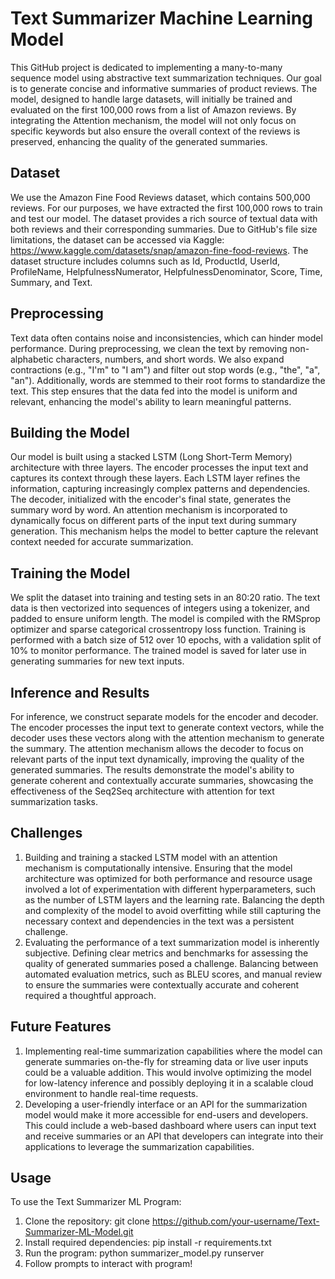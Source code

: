 # Text Summarizer Machine Learning Model
This GitHub project is dedicated to implementing a many-to-many sequence model using abstractive text summarization techniques. Our goal is to generate concise and informative summaries of product reviews. The model, designed to handle large datasets, will initially be trained and evaluated on the first 100,000 rows from a list of Amazon reviews. By integrating the Attention mechanism, the model will not only focus on specific keywords but also ensure the overall context of the reviews is preserved, enhancing the quality of the generated summaries.

## Dataset
We use the Amazon Fine Food Reviews dataset, which contains 500,000 reviews. For our purposes, we have extracted the first 100,000 rows to train and test our model. The dataset provides a rich source of textual data with both reviews and their corresponding summaries. Due to GitHub's file size limitations, the dataset can be accessed via Kaggle: https://www.kaggle.com/datasets/snap/amazon-fine-food-reviews. The dataset structure includes columns such as Id, ProductId, UserId, ProfileName, HelpfulnessNumerator, HelpfulnessDenominator, Score, Time, Summary, and Text.

## Preprocessing
Text data often contains noise and inconsistencies, which can hinder model performance. During preprocessing, we clean the text by removing non-alphabetic characters, numbers, and short words. We also expand contractions (e.g., "I'm" to "I am") and filter out stop words (e.g., "the", "a", "an"). Additionally, words are stemmed to their root forms to standardize the text. This step ensures that the data fed into the model is uniform and relevant, enhancing the model's ability to learn meaningful patterns.

## Building the Model
Our model is built using a stacked LSTM (Long Short-Term Memory) architecture with three layers. The encoder processes the input text and captures its context through these layers. Each LSTM layer refines the information, capturing increasingly complex patterns and dependencies. The decoder, initialized with the encoder's final state, generates the summary word by word. An attention mechanism is incorporated to dynamically focus on different parts of the input text during summary generation. This mechanism helps the model to better capture the relevant context needed for accurate summarization.

## Training the Model
We split the dataset into training and testing sets in an 80:20 ratio. The text data is then vectorized into sequences of integers using a tokenizer, and padded to ensure uniform length. The model is compiled with the RMSprop optimizer and sparse categorical crossentropy loss function. Training is performed with a batch size of 512 over 10 epochs, with a validation split of 10% to monitor performance. The trained model is saved for later use in generating summaries for new text inputs.

## Inference and Results
For inference, we construct separate models for the encoder and decoder. The encoder processes the input text to generate context vectors, while the decoder uses these vectors along with the attention mechanism to generate the summary. The attention mechanism allows the decoder to focus on relevant parts of the input text dynamically, improving the quality of the generated summaries. The results demonstrate the model's ability to generate coherent and contextually accurate summaries, showcasing the effectiveness of the Seq2Seq architecture with attention for text summarization tasks.

## Challenges
1. Building and training a stacked LSTM model with an attention mechanism is computationally intensive. Ensuring that the model architecture was optimized for both performance and resource usage involved a lot of experimentation with different hyperparameters, such as the number of LSTM layers and the learning rate. Balancing the depth and complexity of the model to avoid overfitting while still capturing the necessary context and dependencies in the text was a persistent challenge.
2. Evaluating the performance of a text summarization model is inherently subjective. Defining clear metrics and benchmarks for assessing the quality of generated summaries posed a challenge. Balancing between automated evaluation metrics, such as BLEU scores, and manual review to ensure the summaries were contextually accurate and coherent required a thoughtful approach.

## Future Features
1. Implementing real-time summarization capabilities where the model can generate summaries on-the-fly for streaming data or live user inputs could be a valuable addition. This would involve optimizing the model for low-latency inference and possibly deploying it in a scalable cloud environment to handle real-time requests.
2. Developing a user-friendly interface or an API for the summarization model would make it more accessible for end-users and developers. This could include a web-based dashboard where users can input text and receive summaries or an API that developers can integrate into their applications to leverage the summarization capabilities.

## Usage
To use the Text Summarizer ML Program:
1. Clone the repository: git clone https://github.com/your-username/Text-Summarizer-ML-Model.git
2. Install required dependencies: pip install -r requirements.txt
3. Run the program: python summarizer_model.py runserver
4. Follow prompts to interact with program!
